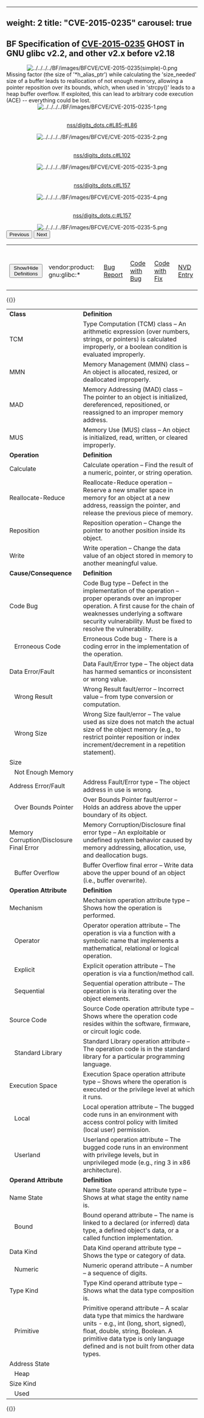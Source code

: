 
---
weight: 2
title: "CVE-2015-0235"
carousel: true
---

## BF Specification of [CVE-2015-0235](https://cve.mitre.org/cgi-bin/cvename.cgi?name=CVE-2015-0235) GHOST in GNU glibc v2.2, and other v2.x  before v2.18

<div>
<div class="row">
<div class="col-5">
<div>
<div style="text-align:center">
<img src="../../../../BF/images/BFCVE/CVE-2015-0235(simple)-0.png" alt="../../../../BF/images/BFCVE/CVE-2015-0235(simple)-0.png"/> 
		</div>
</div>

</div>
<div class="col">
<div class="row">
<div >
Missing factor (the size of '*h_alias_ptr') while calculating the 'size_needed' size  of a buffer leads to reallocation of not enough memory, allowing a pointer reposition over its bounds, which, when used in 'strcpy()' leads to a heap buffer overflow. If exploited, this can lead to arbitrary code execution (ACE) -- everything could be lost.
</div>
</div>

<div class ="row">
<div>
<div id="carouselControls" class="carousel slide" data-interval="false" data-wrap="false">
<div class="carousel-inner">

<div class="carousel-item active" style="text-align:center">
				
<img src="../../../../BF/images/BFCVE/CVE-2015-0235-1.png" alt="../../../../BF/images/BFCVE/CVE-2015-0235-1.png"/> 
<td>

<br/>[nss/digits_dots.c#L85-#L86](https://www.openwall.com/lists/oss-security/2015/01/27/9)
</td>
			
</div>
			
<div class="carousel-item" style="text-align:center">
				
<img src="../../../../BF/images/BFCVE/CVE-2015-0235-2.png" alt="../../../../BF/images/BFCVE/CVE-2015-0235-2.png"/> 
<td>

<br/>[nss/digits_dots.c#L102](https://www.openwall.com/lists/oss-security/2015/01/27/9)
</td>
			
</div>
			
<div class="carousel-item" style="text-align:center">
				
<img src="../../../../BF/images/BFCVE/CVE-2015-0235-3.png" alt="../../../../BF/images/BFCVE/CVE-2015-0235-3.png"/> 
<td>

<br/>[nss/digits_dots.c#L157](https://www.openwall.com/lists/oss-security/2015/01/27/9)
</td>
			
</div>
			
<div class="carousel-item" style="text-align:center">
				
<img src="../../../../BF/images/BFCVE/CVE-2015-0235-4.png" alt="../../../../BF/images/BFCVE/CVE-2015-0235-4.png"/> 
<td>

<br/>[nss/digits_dots.c:#L157](https://www.openwall.com/lists/oss-security/2015/01/27/9)
</td>
			
</div>
			
<div class="carousel-item" style="text-align:center">
				
<img src="../../../../BF/images/BFCVE/CVE-2015-0235-5.png" alt="../../../../BF/images/BFCVE/CVE-2015-0235-5.png"/> 
</div>
			
</div>
<button class="carousel-control-prev" type="button" data-bs-target="#carouselControls" data-bs-slide="prev">
<span class="carousel-control-prev-icon" aria-hidden="true"></span>
<span class="visually-hidden">Previous</span>
</button>
<button class="carousel-control-next" type="button" data-bs-target="#carouselControls" data-bs-slide="next">
<span class="carousel-control-next-icon" aria-hidden="true"></span>
<span class="visually-hidden">Next</span>
</button>
</div>
</div>
</div>
</div>
</div>
</div>

<table>
<tr>
<td>

<br/><button class="btn btn-secondary" type="button" data-bs-toggle="collapse" data-bs-target="#collapseTable" aria-expanded="false" aria-controls="collapseTable">Show/Hide Definitions</button>
</td><td>

<br/>vendor:product: gnu:glibc:*
</td><td>

<br/>[Bug Report](https://www.openwall.com/lists/oss-security/2015/01/27/9)
</td><td>

<br/>[Code with Bug](https://www.openwall.com/lists/oss-security/2015/01/27/9)
</td><td>

<br/>[Code with Fix](https://ftp.gnu.org/gnu/glibc/glibc-2.18.tar.bz2)
</td><td>

<br/>[NVD Entry](https://nvd.nist.gov/vuln/detail/CVE-2015-0235)
</td>
</tr>
</table>

{{<rawhtml>}}
<div class="collapse" id="collapseTable">
<table>
		<tr>
		<td>
				<strong>Class</strong>
			</td>
	<td>
				<strong>Definition</strong>
			</td>
	</tr>
	<tr>
		<td>TCM</td>
	<td>Type Computation (TCM) class – An arithmetic expression (over numbers, strings, or pointers) is calculated improperly, or a boolean condition is evaluated improperly.</td>
	</tr>
	<tr>
		<td>MMN</td>
	<td>Memory Management (MMN) class – An object is allocated, resized, or deallocated improperly.</td>
	</tr>
	<tr>
		<td>MAD</td>
	<td>Memory Addressing (MAD) class – The pointer to an object is initialized, dereferenced, repositioned, or reassigned to an improper memory address.</td>
	</tr>
	<tr>
		<td>MUS</td>
	<td>Memory Use (MUS) class – An object is initialized, read, written, or cleared improperly.</td>
	</tr>
	<tr>
		<td>
				<strong>Operation</strong>
			</td>
	<td>
				<strong>Definition</strong>
			</td>
	</tr>
	<tr>
		<td>Calculate</td>
	<td>Calculate operation – Find the result of a numeric, pointer, or string operation.</td>
	</tr>
	<tr>
		<td>Reallocate-Reduce</td>
	<td>Reallocate-Reduce operation – Reserve a new smaller space in memory for an object at a new address, reassign the pointer, and release the previous piece of memory.</td>
	</tr>
	<tr>
		<td>Reposition</td>
	<td>Reposition operation – Change the pointer to another position inside its object.</td>
	</tr>
	<tr>
		<td>Write</td>
	<td>Write operation – Change the data value of an object stored in memory to another meaningful value.</td>
	</tr>
	<tr>
		<td>
				<strong>Cause/Consequence</strong>
			</td>
	<td>
				<strong>Definition</strong>
			</td>
	</tr>
	<tr>
		<td>Code Bug</td>
	<td>Code Bug type – Defect in the implementation of the operation – proper operands over an improper operation. A first cause for the chain of weaknesses underlying a software security vulnerability. Must be fixed to resolve the vulnerability.</td>
	</tr>
	<tr>
		<td>   Erroneous Code</td>
	<td>Erroneous Code bug - There is a coding error in the implementation of the operation.</td>
	</tr>
	<tr>
		<td>Data Error/Fault</td>
	<td>Data Fault/Error type – The object data has harmed semantics or inconsistent or wrong value.</td>
	</tr>
	<tr>
		<td>   Wrong Result</td>
	<td>Wrong Result fault/error – Incorrect value – from type conversion or computation.</td>
	</tr>
	<tr>
		<td>   Wrong Size</td>
	<td>Wrong Size fault/error – The value used as size does not match the actual size of the object memory (e.g., to restrict pointer reposition or index increment/decrement in a repetition statement).</td>
	</tr>
	<tr>
		<td>Size </td>
	<td></td>
	</tr>
	<tr>
		<td>   Not Enough Memory</td>
	<td></td>
	</tr>
	<tr>
		<td>Address Error/Fault</td>
	<td>Address Fault/Error type – The object address in use is wrong.</td>
	</tr>
	<tr>
		<td>   Over Bounds Pointer</td>
	<td>Over Bounds Pointer fault/error – Holds an address above the upper boundary of its object.</td>
	</tr>
	<tr>
		<td>Memory Corruption/Disclosure Final Error</td>
	<td>Memory Corruption/Disclosure final error type – An exploitable or undefined system behavior caused by memory addressing, allocation, use, and deallocation bugs.</td>
	</tr>
	<tr>
		<td>   Buffer Overflow</td>
	<td>Buffer Overflow final error – Write data above the upper bound of an object (i.e., buffer overwrite).</td>
	</tr>
	<tr>
		<td>
				<strong>Operation Attribute</strong>
			</td>
	<td>
				<strong>Definition</strong>
			</td>
	</tr>
	<tr>
		<td>Mechanism</td>
	<td>Mechanism operation attribute type – Shows how the operation is performed.</td>
	</tr>
	<tr>
		<td>   Operator</td>
	<td>Operator operation attribute – The operation is via a function with a symbolic name that implements a mathematical, relational or logical operation.</td>
	</tr>
	<tr>
		<td>   Explicit</td>
	<td>Explicit operation attribute – The operation is via a function/method call.</td>
	</tr>
	<tr>
		<td>   Sequential</td>
	<td>Sequential operation attribute – The operation is via iterating over the object elements.</td>
	</tr>
	<tr>
		<td>Source Code</td>
	<td>Source Code operation attribute type – Shows where the operation code resides within the software, firmware, or circuit logic code.</td>
	</tr>
	<tr>
		<td>   Standard Library</td>
	<td>Standard Library operation attribute – The operation code is in the standard library for a particular programming language.</td>
	</tr>
	<tr>
		<td>Execution Space</td>
	<td>Execution Space operation attribute type – Shows where the operation is executed or the privilege level at which it runs.</td>
	</tr>
	<tr>
		<td>   Local</td>
	<td>Local operation attribute – The bugged code runs in an environment with access control policy with limited (local user) permission.</td>
	</tr>
	<tr>
		<td>   Userland</td>
	<td>Userland operation attribute – The bugged code runs in an environment with privilege levels, but in unprivileged mode (e.g., ring 3 in x86 architecture).</td>
	</tr>
	<tr>
		<td>
				<strong>Operand Attribute</strong>
			</td>
	<td>
				<strong>Definition</strong>
			</td>
	</tr>
	<tr>
		<td>Name State</td>
	<td>Name State operand attribute type – Shows at what stage the entity name is.</td>
	</tr>
	<tr>
		<td>   Bound</td>
	<td>Bound operand attribute – The name is linked to a declared (or inferred) data type, a defined object's data, or a called function implementation.</td>
	</tr>
	<tr>
		<td>Data Kind</td>
	<td>Data Kind operand attribute type – Shows the type or category of data.</td>
	</tr>
	<tr>
		<td>   Numeric</td>
	<td>Numeric operand attribute – A number – a sequence of digits.</td>
	</tr>
	<tr>
		<td>Type Kind</td>
	<td>Type Kind operand attribute type – Shows what the data type composition is.</td>
	</tr>
	<tr>
		<td>   Primitive</td>
	<td>Primitive operand attribute – A scalar data type that mimics the hardware units - e.g., int (long, short, signed), float, double, string, Boolean. A primitive data type is only language defined and is not built from other data types.</td>
	</tr>
	<tr>
		<td>Address State</td>
	<td></td>
	</tr>
	<tr>
		<td>   Heap</td>
	<td></td>
	</tr>
	<tr>
		<td>Size Kind</td>
	<td></td>
	</tr>
	<tr>
		<td>   Used</td>
	<td></td>
	</tr>
	
</table>
</div>
{{</rawhtml>}}
	